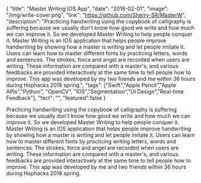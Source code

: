 {
  "title": "Master Writing IOS App",
  "date": "2018-02-01",
  "image": "/img/write-cover.png",
  "link": "https://github.com/Sherry-SR/MasterW",
  "description": "Practicing handwriting using the copybook of calligraphy is suffering because we usually don't know how good we write and how much we can improve it. So we developed Master Writing to help people conquer it. Master Writing is an IOS application that helps people improve handwriting by showing how a master is writing and let people imitate it. Users can learn how to master different fonts by practicing letters, words and sentences. The strokes, force and angel are recorded when users are writing. These information are compared with a master's, and various feedbacks are provided interactively at the same time to tell people how to improve. This app was developed by my two friends and me within 36 hours during Hophacks 2018 spring.",
  "tags": ["Swift","Apple Pencil","Apple APIs","Python", "OpenCV", "IOS","Segmentation","UI Design","Real-time Feedback"],
  "fact": "",
  "featured":false
}

Practicing handwriting using the copybook of calligraphy is suffering because we usually don't know how good we write and how much we can improve it. So we developed Master Writing to help people conquer it. Master Writing is an IOS application that helps people improve handwriting by showing how a master is writing and let people imitate it. Users can learn how to master different fonts by practicing writing letters, words and sentences. The strokes, force and angel are recorded when users are writing. These information are compared with a master's, and various feedbacks are provided interactively at the same time to tell people how to improve. This app was developed by me and two friends within 36 hours during Hophacks 2018 spring.
